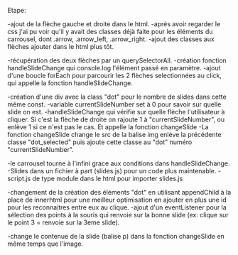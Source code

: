 Etape:

-ajout de la flèche gauche et droite dans le html.
-après avoir regarder le css j'ai pu voir qu'il y avait des classes déjà faite pour les éléments du carrousel,
dont .arrow, .arrow_left, .arrow_right.
-ajout des classes aux flèches ajouter dans le html plus tôt.

-récupération des deux flèches par un querySelectorAll.
-création fonction handleSlideChange qui console.log l'élément passé en paramètre.
-ajout d'une boucle forEach pour parcourir les 2 flèches selectionnées au click,
qui appelle la fonction handleSlideChange.

-création d'une div avec la class "dot" pour le nombre de slides dans cette même const.
-variable currentSlideNumber set à 0 pour savoir sur quelle slide on est.
-handleSlideChange qui vérifie sur quelle flèche l'utilisateur à cliquer.
Si c'est la flèche de droite on rajoute 1 à "currentSlideNumber", ou enlève 1 si ce n'est pas le cas. Et appelle la fonction changeSlide
-La fonction changeSlide change le src de la balise img enlève la précédente classe "dot_selected" puis ajoute cette classe au "dot" numéro "currentSlideNumber".

-le carrousel tourne à l'infini grace aux conditions dans handleSlideChange.
-Slides dans un fichier à part (slides.js) pour un code plus maintenable.
-script.js de type module dans le html pour importer slides.js

-changement de la création des éléments "dot" en utilisant appendChild à la place de innerhtml pour une meilleur optimisation en ajouter en plus une id pour les reconnaitres entre eux au clique.
-ajout d'un eventListener pour la sélection des points à la souris qui renvoie sur la bonne slide (ex: clique sur le point 3 = renvoie sur la 3eme slide).

-change le contenue de la slide (balise p) dans la fonction changeSlide en même temps que l'image.
